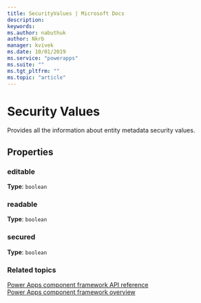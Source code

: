 ```yaml
---
title: SecurityValues | Microsoft Docs
description: 
keywords:
ms.author: nabuthuk
author: Nkrb
manager: kvivek
ms.date: 10/01/2019
ms.service: "powerapps"
ms.suite: ""
ms.tgt_pltfrm: ""
ms.topic: "article"
---
```


# Security Values

Provides all the information about entity metadata security values. 

## Properties

### editable

**Type**: `boolean`

### readable

**Type**: `boolean`

### secured

**Type**: `boolean`

### Related topics

[Power Apps component framework API reference](../reference/index.md)<br/>
[Power Apps component framework overview](../overview.md)